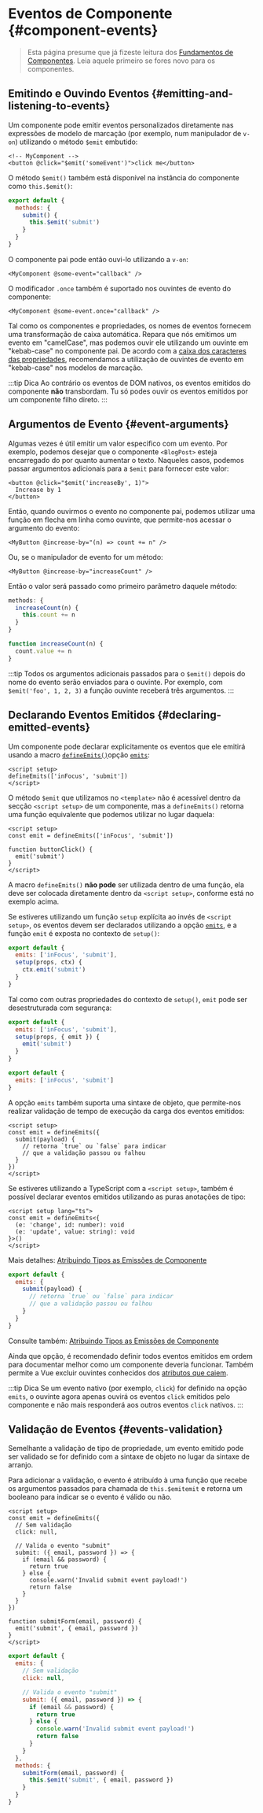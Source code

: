 <script setup>
import { onMounted } from 'vue'

if (typeof window !== 'undefined') {
  const hash = window.location.hash

  // The docs for v-model used to be part of this page. Attempt to redirect outdated links.
  const hashes = [
    '#usage-with-v-model',
    '#v-model-arguments',
    '#multiple-v-model-bindings',
    '#handling-v-model-modifiers'
  ]

  if (hashes.includes(hash)) {
    onMounted(() => {
      window.location = './v-model.html' + hash
    })
  }
}
</script>

# Eventos de Componente {#component-events}

> Esta página presume que já fizeste leitura dos [Fundamentos de Componentes](/guide/essentials/component-basics). Leia aquele primeiro se fores novo para os componentes.

<div class="options-api">
  <VueSchoolLink href="https://vueschool.io/lessons/defining-custom-events-emits" title="Aula Gratuita Sobre a Definição de Eventos Personalizados na Vue.js"/>
</div>

## Emitindo e Ouvindo Eventos {#emitting-and-listening-to-events}

Um componente pode emitir eventos personalizados diretamente nas expressões de modelo de marcação (por exemplo, num manipulador de `v-on`) utilizando o método `$emit` embutido:

```vue-html
<!-- MyComponent -->
<button @click="$emit('someEvent')">click me</button>
```

<div class="options-api">

O método `$emit()` também está disponível na instância do componente como `this.$emit()`:

```js
export default {
  methods: {
    submit() {
      this.$emit('submit')
    }
  }
}
```

</div>

O componente pai pode então ouvi-lo utilizando a `v-on`:

```vue-html
<MyComponent @some-event="callback" />
```

O modificador `.once` também é suportado nos ouvintes de evento do componente:

```vue-html
<MyComponent @some-event.once="callback" />
```

Tal como os componentes e propriedades, os nomes de eventos fornecem uma transformação de caixa automática. Repara que nós emitimos um evento em "camelCase", mas podemos ouvir ele utilizando um ouvinte em "kebab-case" no componente pai. De acordo com a [caixa dos caracteres das propriedades](/guide/components/props.html#prop-name-casing), recomendamos a utilização de ouvintes de evento em "kebab-case" nos modelos de marcação.

:::tip Dica
Ao contrário os eventos de DOM nativos, os eventos emitidos do componente **não** transbordam. Tu só podes ouvir os eventos emitidos por um componente filho direto.
:::

## Argumentos de Evento {#event-arguments}

Algumas vezes é útil emitir um valor especifico com um evento. Por exemplo, podemos desejar que o componente `<BlogPost>` esteja encarregado do por quanto aumentar o texto. Naqueles casos, podemos passar argumentos adicionais para a `$emit` para fornecer este valor:

```vue-html
<button @click="$emit('increaseBy', 1)">
  Increase by 1
</button>
```

Então, quando ouvirmos o evento no componente pai, podemos utilizar uma função em flecha em linha como ouvinte, que permite-nos acessar o argumento do evento:

```vue-html
<MyButton @increase-by="(n) => count += n" />
```

Ou, se o manipulador de evento for um método:

```vue-html
<MyButton @increase-by="increaseCount" />
```

Então o valor será passado como primeiro parâmetro daquele método:

<div class="options-api">

```js
methods: {
  increaseCount(n) {
    this.count += n
  }
}
```

</div>
<div class="composition-api">

```js
function increaseCount(n) {
  count.value += n
}
```

</div>

:::tip
Todos os argumentos adicionais passados para o `$emit()` depois do nome do evento serão enviados para o ouvinte. Por exemplo, com `$emit('foo', 1, 2, 3)` a função ouvinte receberá três argumentos.
:::

## Declarando Eventos Emitidos {#declaring-emitted-events}

Um componente pode declarar explicitamente os eventos que ele emitirá usando a <span class="composition-api">macro [`defineEmits()`](/api/sfc-script-setup.html#defineprops-defineemits)</span><span class="options-api">opção [`emits`](/api/options-state.html#emits)</span>:

<div class="composition-api">

```vue
<script setup>
defineEmits(['inFocus', 'submit'])
</script>
```

O método `$emit` que utilizamos no `<template>` não é acessível dentro da secção `<script setup>` de um componente, mas a `defineEmits()` retorna uma função equivalente que podemos utilizar no lugar daquela:

```vue
<script setup>
const emit = defineEmits(['inFocus', 'submit'])

function buttonClick() {
  emit('submit')
}
</script>
```

A macro `defineEmits()` **não pode** ser utilizada dentro de uma função, ela deve ser colocada diretamente dentro da `<script setup>`, conforme está no exemplo acima.

Se estiveres utilizando um função `setup` explícita ao invés de `<script setup>`, os eventos devem ser declarados utilizando a opção [`emits`](/api/options-state.html#emits), e a função `emit` é exposta no contexto de `setup()`:

```js
export default {
  emits: ['inFocus', 'submit'],
  setup(props, ctx) {
    ctx.emit('submit')
  }
}
```

Tal como com outras propriedades do contexto de `setup()`, `emit` pode ser desestruturada com segurança:

```js
export default {
  emits: ['inFocus', 'submit'],
  setup(props, { emit }) {
    emit('submit')
  }
}
```

</div>
<div class="options-api">

```js
export default {
  emits: ['inFocus', 'submit']
}
```

</div>

A opção `emits` também suporta uma sintaxe de objeto, que permite-nos realizar validação de tempo de execução da carga dos eventos emitidos:

<div class="composition-api">

```vue
<script setup>
const emit = defineEmits({
  submit(payload) {
    // retorna `true` ou `false` para indicar
    // que a validação passou ou falhou
  }
})
</script>
```

Se estiveres utilizando a TypeScript com a `<script setup>`, também é possível declarar eventos emitidos utilizando as puras anotações de tipo:

```vue
<script setup lang="ts">
const emit = defineEmits<{
  (e: 'change', id: number): void
  (e: 'update', value: string): void
}>()
</script>
```

Mais detalhes: [Atribuindo Tipos as Emissões de Componente](/guide/typescript/composition-api.html#typing-component-emits) <sup class="vt-badge ts" />

</div>
<div class="options-api">

```js
export default {
  emits: {
    submit(payload) {
      // retorna `true` ou `false` para indicar
      // que a validação passou ou falhou
    }
  }
}
```

Consulte também: [Atribuindo Tipos as Emissões de Componente](/guide/typescript/options-api.html#typing-component-emits) <sup class="vt-badge ts" />

</div>

Ainda que opção, é recomendado definir todos eventos emitidos em ordem para documentar melhor como um componente deveria funcionar. Também permite a Vue excluir ouvintes conhecidos dos [atributos que caiem](/guide/components/attrs.html#v-on-listener-inheritance).

:::tip Dica
Se um evento nativo (por exemplo, `click`) for definido na opção `emits`, o ouvinte agora apenas ouvirá os eventos `click` emitidos pelo componente e não mais responderá aos outros eventos `click` nativos.
:::

## Validação de Eventos {#events-validation}

Semelhante a validação de tipo de propriedade, um evento emitido pode ser validado se for definido com a sintaxe de objeto no lugar da sintaxe de arranjo.

Para adicionar a validação, o evento é atribuído à uma função que recebe os argumentos passados para chamada de <span class="options-api">`this.$emit`</span><span class="composition-api">`emit`</span> e retorna um booleano para indicar se o evento é válido ou não.

<div class="composition-api">

```vue
<script setup>
const emit = defineEmits({
  // Sem validação
  click: null,

  // Valida o evento "submit"
  submit: ({ email, password }) => {
    if (email && password) {
      return true
    } else {
      console.warn('Invalid submit event payload!')
      return false
    }
  }
})

function submitForm(email, password) {
  emit('submit', { email, password })
}
</script>
```

</div>
<div class="options-api">

```js
export default {
  emits: {
    // Sem validação
    click: null,

    // Valida o evento "submit"
    submit: ({ email, password }) => {
      if (email && password) {
        return true
      } else {
        console.warn('Invalid submit event payload!')
        return false
      }
    }
  },
  methods: {
    submitForm(email, password) {
      this.$emit('submit', { email, password })
    }
  }
}
```

</div>
